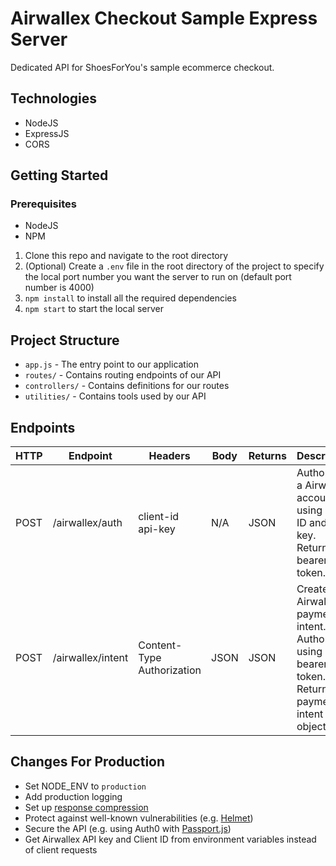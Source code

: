 # Airwallex Checkout Sample Express Server 
Dedicated API for ShoesForYou's sample ecommerce checkout.

## Technologies
- NodeJS
- ExpressJS
- CORS

## Getting Started

### Prerequisites
- NodeJS
- NPM

1. Clone this repo and navigate to the root directory
2. (Optional) Create a `.env` file in the root directory of the project to specify the local port number you want the server to run on (default port number is 4000)
2. `npm install` to install all the required dependencies
3. `npm start` to start the local server

## Project Structure
- `app.js` - The entry point to our application
- `routes/` - Contains routing endpoints of our API
- `controllers/` - Contains definitions for our routes
- `utilities/` - Contains tools used by our API

## Endpoints
| HTTP | Endpoint          | Headers                    | Body | Returns | Description                                                                                         |
|------|-------------------|----------------------------|------|---------|-----------------------------------------------------------------------------------------------------|
| POST | /airwallex/auth   | client-id api-key          | N/A  | JSON    | Authorises a Airwallex account using client ID and API key. Returns a bearer token.                 |
| POST | /airwallex/intent | Content-Type Authorization | JSON | JSON    | Creates a Airwallex payment intent. Authorized using bearer token. Returns a payment intent object. |

## Changes For Production
- Set NODE_ENV to `production`
- Add production logging
- Set up [response compression](http://expressjs.com/en/resources/middleware/compression.html)
- Protect against well-known vulnerabilities (e.g. [Helmet](https://www.npmjs.com/package/helmet))
- Secure the API (e.g. using Auth0 with [Passport.js](http://www.passportjs.org/))
- Get Airwallex API key and Client ID from environment variables instead of client requests
